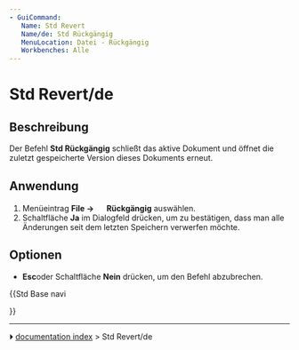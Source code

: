 ```yaml
---
- GuiCommand:
   Name: Std Revert
   Name/de: Std Rückgängig
   MenuLocation: Datei - Rückgängig
   Workbenches: Alle
---
```


# Std Revert/de

## Beschreibung

Der Befehl **Std Rückgängig** schließt das aktive Dokument und öffnet die zuletzt gespeicherte Version dieses Dokuments erneut.

## Anwendung

1.  Menüeintrag **File → <img src="images/Std_Revert.svg" width=16px> Rückgängig** auswählen.
2.  Schaltfläche **Ja** im Dialogfeld drücken, um zu bestätigen, dass man alle Änderungen seit dem letzten Speichern verwerfen möchte.

## Optionen

-    **Esc**oder Schaltfläche **Nein** drücken, um den Befehl abzubrechen.





{{Std Base navi

}}



---
⏵ [documentation index](../README.md) > Std Revert/de
